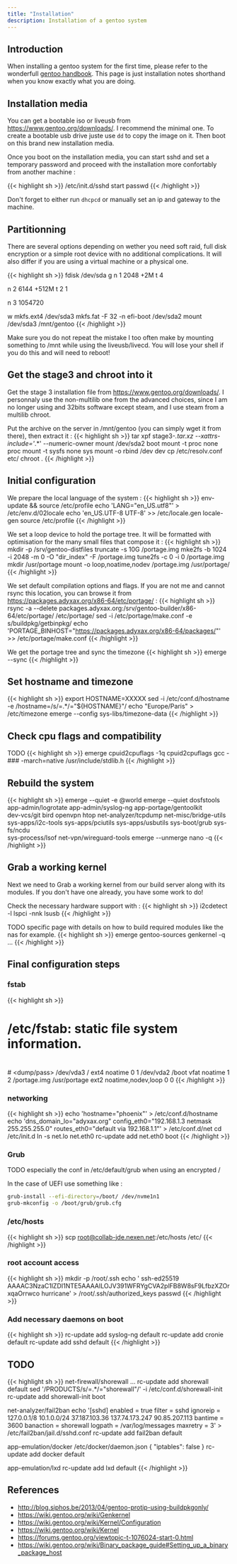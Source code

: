 ```yaml
---
title: "Installation"
description: Installation of a gentoo system
---
```


## Introduction

When installing a gentoo system for the first time, please refer to the wonderfull [gentoo handbook](https://wiki.gentoo.org/wiki/Handbook:AMD64). This page is just installation notes shorthand when you know exactly what you are doing.

## Installation media

You can get a bootable iso or liveusb from https://www.gentoo.org/downloads/. I recommend the minimal one. To create a bootable usb drive juste use `dd` to copy the image on it. Then boot on this brand new installation media.

Once you boot on the installation media, you can start sshd and set a temporary password and proceed with the installation more confortably from another machine :

{{< highlight sh >}}
/etc/init.d/sshd start
passwd
{{< /highlight >}}

Don't forget to either run `dhcpcd` or manually set an ip and gateway to the machine.

## Partitionning

There are several options depending on wether you need soft raid, full disk encryption or a simple root device with no additional complications. It will also differ if you are using a virtual machine or a physical one.

{{< highlight sh >}}
fdisk /dev/sda
g
n
1
2048
+2M
t
4

n
2
6144
+512M
t
2
1

n
3
1054720

w
mkfs.ext4 /dev/sda3
mkfs.fat -F 32 -n efi-boot /dev/sda2
mount /dev/sda3 /mnt/gentoo
{{< /highlight >}}

Make sure you do not repeat the mistake I too often make by mounting something to /mnt while using the liveusb/livecd. You will lose your shell if you do this and will need to reboot!

## Get the stage3 and chroot into it

Get the stage 3 installation file from https://www.gentoo.org/downloads/. I personnaly use the non-multilib one from the advanced choices, since I am no longer using and 32bits software except steam, and I use steam from a multilib chroot.

Put the archive on the server in /mnt/gentoo (you can simply wget it from there), then extract it :
{{< highlight sh >}}
tar xpf stage3-*.tar.xz --xattrs-include='*.*' --numeric-owner
mount /dev/sda2 boot
mount -t proc none proc
mount -t sysfs none sys
mount -o rbind /dev dev
cp /etc/resolv.conf etc/
chroot .
{{< /highlight >}}

## Initial configuration

We prepare the local language of the system :
{{< highlight sh >}}
env-update && source /etc/profile
echo 'LANG="en_US.utf8"' > /etc/env.d/02locale
echo 'en_US.UTF-8 UTF-8' >> /etc/locale.gen
locale-gen
source /etc/profile
{{< /highlight >}}

We set a loop device to hold the portage tree. It will be formatted with optimisation for the many small files that compose it :
{{< highlight sh >}}
mkdir -p /srv/gentoo-distfiles
truncate -s 10G /portage.img
mke2fs  -b 1024 -i 2048 -m 0 -O "dir_index" -F /portage.img
tune2fs -c 0 -i 0 /portage.img
mkdir /usr/portage
mount -o loop,noatime,nodev /portage.img /usr/portage/
{{< /highlight >}}

We set default compilation options and flags. If you are not me and cannot rsync this location, you can browse it from https://packages.adyxax.org/x86-64/etc/portage/ :
{{< highlight sh >}}
rsync -a --delete packages.adyxax.org:/srv/gentoo-builder/x86-64/etc/portage/ /etc/portage/
sed -i /etc/portage/make.conf -e s/buildpkg/getbinpkg/
echo 'PORTAGE_BINHOST="https://packages.adyxax.org/x86-64/packages/"' >> /etc/portage/make.conf
{{< /highlight >}}

We get the portage tree and sync the timezone
{{< highlight sh >}}
emerge --sync
{{< /highlight >}}

## Set hostname and timezone

{{< highlight sh >}}
export HOSTNAME=XXXXX
sed -i /etc/conf.d/hostname -e /hostname=/s/=.*/=\"${HOSTNAME}\"/
echo "Europe/Paris" > /etc/timezone
emerge --config sys-libs/timezone-data
{{< /highlight >}}

## Check cpu flags and compatibility

TODO
{{< highlight sh >}}
emerge cpuid2cpuflags -1q
cpuid2cpuflags
gcc -### -march=native /usr/include/stdlib.h
{{< /highlight >}}

## Rebuild the system

{{< highlight sh >}}
emerge --quiet -e @world
emerge --quiet dosfstools app-admin/logrotate app-admin/syslog-ng app-portage/gentoolkit \
       dev-vcs/git bird openvpn htop net-analyzer/tcpdump net-misc/bridge-utils \
       sys-apps/i2c-tools sys-apps/pciutils sys-apps/usbutils sys-boot/grub sys-fs/ncdu \
       sys-process/lsof net-vpn/wireguard-tools
emerge --unmerge nano -q
{{< /highlight >}}

## Grab a working kernel

Next we need to Grab a working kernel from our build server along with its modules. If you don't have one already, you have some work to do!

Check the necessary hardware support with :
{{< highlight sh >}}
i2cdetect -l
lspci -nnk
lsusb
{{< /highlight >}}

TODO specific page with details on how to build required modules like the nas for example.
{{< highlight sh >}}
emerge gentoo-sources genkernel -q
...
{{< /highlight >}}

## Final configuration steps

### fstab

{{< highlight sh >}}
# /etc/fstab: static file system information.
#
#<fs>         <mountpoint>  <type>  <opts>              <dump/pass>
/dev/vda3     /             ext4    noatime             0  1
/dev/vda2     /boot         vfat    noatime             1  2
/portage.img  /usr/portage  ext2    noatime,nodev,loop  0  0
{{< /highlight >}}

### networking
{{< highlight sh >}}
echo 'hostname="phoenix"' > /etc/conf.d/hostname
echo 'dns_domain_lo="adyxax.org"
config_eth0="192.168.1.3 netmask 255.255.255.0"
routes_eth0="default via 192.168.1.1"' > /etc/conf.d/net
cd /etc/init.d
ln -s net.lo net.eth0
rc-update add net.eth0 boot
{{< /highlight >}}

### Grub

TODO especially the conf in /etc/default/grub when using an encrypted /

In the case of UEFI use something like :
```sh
grub-install --efi-directory=/boot/ /dev/nvme1n1
grub-mkconfig -o /boot/grub/grub.cfg
```

### /etc/hosts

{{< highlight sh >}}
scp root@collab-jde.nexen.net:/etc/hosts /etc/
{{< /highlight >}}

### root account access

{{< highlight sh >}}
mkdir -p /root/.ssh
echo ' ssh-ed25519 AAAAC3NzaC1lZDI1NTE5AAAAILOJV391WFRYgCVA2plFB8W8sF9LfbzXZOrxqaOrrwco  hurricane' > /root/.ssh/authorized_keys
passwd
{{< /highlight >}}

### Add necessary daemons on boot
{{< highlight sh >}}
rc-update add syslog-ng default
rc-update add cronie default
rc-update add sshd default
{{< /highlight >}}

## TODO

{{< highlight sh >}}
net-firewall/shorewall
...
rc-update add shorewall default
sed '/PRODUCTS/s/=.*/="shorewall"/' -i /etc/conf.d/shorewall-init
rc-update add shorewall-init boot

net-analyzer/fail2ban
echo '[sshd]
enabled  = true
filter = sshd
ignoreip = 127.0.0.1/8  10.1.0.0/24  37.187.103.36  137.74.173.247  90.85.207.113
bantime  = 3600
banaction = shorewall
logpath = /var/log/messages
maxretry = 3' > /etc/fail2ban/jail.d/sshd.conf
rc-update add fail2ban default

app-emulation/docker
/etc/docker/daemon.json
{ "iptables": false }
rc-update add docker default

app-emulation/lxd
rc-update add lxd default
{{< /highlight >}}

## References

- http://blog.siphos.be/2013/04/gentoo-protip-using-buildpkgonly/
- https://wiki.gentoo.org/wiki/Genkernel
- https://wiki.gentoo.org/wiki/Kernel/Configuration
- https://wiki.gentoo.org/wiki/Kernel
- https://forums.gentoo.org/viewtopic-t-1076024-start-0.html
- https://wiki.gentoo.org/wiki/Binary_package_guide#Setting_up_a_binary_package_host
